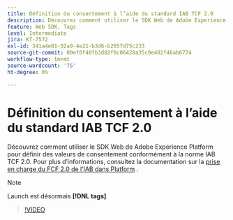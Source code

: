 ```yaml
---
title: Définition du consentement à l’aide du standard IAB TCF 2.0
description: Découvrez comment utiliser le SDK Web de Adobe Experience Platform pour définir des valeurs de consentement conformément à la norme IAB TCF 2.0.
feature: Web SDK, Tags
level: Intermediate
jira: KT-7572
exl-id: 341a4e01-02a9-4e21-b3d6-b2657d75c233
source-git-commit: 00ef0f40fb3d82f0c06428a35c0e402f46ab6774
workflow-type: tm+mt
source-wordcount: '75'
ht-degree: 0%

---
```


# Définition du consentement à l’aide du standard IAB TCF 2.0

Découvrez comment utiliser le SDK Web de Adobe Experience Platform pour définir des valeurs de consentement conformément à la norme IAB TCF 2.0. Pour plus d’informations, consultez la documentation sur la [prise en charge du FCF 2.0 de l’IAB dans Platform](https://experienceleague.adobe.com/docs/experience-platform/landing/governance-privacy-security/consent/iab/overview.html) .

>[!NOTE]
>
> Launch est désormais **[!DNL tags]**

>[!VIDEO](https://video.tv.adobe.com/v/332695/?learn=on)
